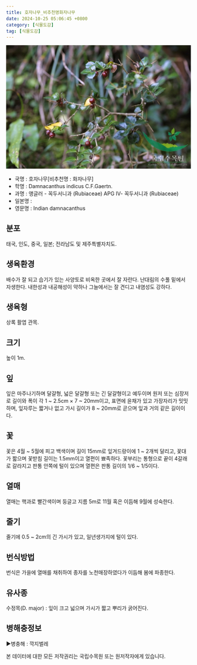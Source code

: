 ```yaml
---
title: 호자나무_비추천명화자나무
date: 2024-10-25 05:06:45 +0800
category: [식물도감]
tag: [식물도감]
---
```




![호자나무[비추천명 : 화자나무]](/assets/img/fileUpload/plants/basic/Rubiaceae/Damnacanthus/17990/1_th2.JPG)
- 국명 : 호자나무[비추천명 : 화자나무]
- 학명 : Damnacanthus indicus C.F.Gaertn.
- 과명 : 앵글러 - 꼭두서니과 (Rubiaceae) APG Ⅳ- 꼭두서니과 (Rubiaceae)
- 일본명 : 
- 영문명 : Indian damnacanthus


## 분포
태국, 인도, 중국, 일본; 전라남도 및 제주특별자치도.
## 생육환경
배수가 잘 되고 습기가 있는 사양토로 비옥한 곳에서 잘 자란다. 난대림의 수풀 밑에서 자생한다. 내한성과 내공해성이 약하나 그늘에서는 잘 견디고 내염성도 강하다.
## 생육형
상록 활엽 관목. 
## 크기
높이 1m.
## 잎
잎은 마주나기하며 달걀형, 넓은 달걀형 또는 긴 달걀형이고 예두이며 원저 또는 심장저로 길이와 폭이 각 1 ~ 2.5cm × 7 ~ 20mm이고, 표면에 윤채가 있고 가장자리가 밋밋하며, 잎자루는 짧거나 없고 가시 길이가 8 ~ 20mm로 곧으며 잎과 거의 같은 길이이다.
## 꽃
꽃은 4월 ~ 5월에 피고 백색이며 길이 15mm로 잎겨드랑이에 1 ~ 2개씩 달리고, 꽃대가 짧으며 꽃받침 길이는 1.5mm이고 열편이 뾰족하다.  꽃부리는 통형으로 끝이 4갈래로 갈라지고 판통 안쪽에 털이 있으며 열편은 판통 길이의 1/6 ~ 1/5이다.
## 열매
열매는 핵과로 빨간색이며 둥글고 지름 5m로 11월 혹은 이듬해 9월에 성숙한다.
## 줄기
줄기에 0.5 ~ 2cm의 긴 가시가 있고, 일년생가지에 털이 있다.
## 번식방법
번식은 가을에 열매를 채취하여 종자를 노천매장하였다가 이듬해 봄에 파종한다.
## 유사종
수정목(D. major) : 잎이 크고 넓으며 가시가 짧고 뿌리가 굵어진다.
## 병해충정보
▶병충해 : 깍지벌레






본 데이터에 대한 모든 저작권리는 국립수목원 또는 원저작자에게 있습니다.
